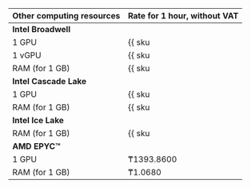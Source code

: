 Other computing resources | Rate for 1 hour, without VAT
--- | ---
**Intel Broadwell** |
1 GPU | {{ sku|KZT|compute.vm.gpu.gpu-standard|string }}
1 vGPU | {{ sku|KZT|compute.vm.gpu.vgpu-standard.v1|string }}
RAM (for 1 GB) | {{ sku|KZT|compute.vm.ram|string }}
**Intel Cascade Lake** |
1 GPU | {{ sku|KZT|compute.vm.gpu.gpu-standard.v2|string }}
RAM (for 1 GB) | {{ sku|KZT|compute.vm.ram.v2|string }}
**Intel Ice Lake** |
RAM (for 1 GB) | {{ sku|KZT|compute.vm.ram.v3|string }}
**AMD EPYC™** |
1 GPU | ₸1393.8600
RAM (for 1 GB) | ₸1.0680

